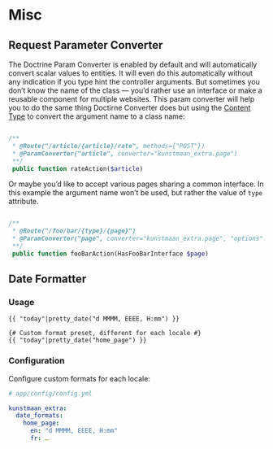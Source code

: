 # Misc

## Request Parameter Converter

The Doctrine Param Converter is enabled by default and will automatically convert scalar values to entities. It will even do this automatically without any indication if you type hint the controller arguments. But sometimes you don’t know the name of the class — you’d rather use an interface or make a reusable component for multiple websites. This param converter will help you to do the same thing Doctirne Converter does but using the [Content Type](content-type.md) to convert the argument name to a class name:

```php

/**
 * @Route("/article/{article}/rate", methods={"POST"})
 * @ParamConverter("article", converter="kunstmaan_extra.page")
 **/
 public function rateAction($article)
 ```
 
Or maybe you’d like to accept various pages sharing a common interface. In this example the argument name won’t be used, but rather the value of `type` attribute.
 
```php

/**
 * @Route("/foo/bar/{type}/{page}")
 * @ParamConverter("page", converter="kunstmaan_extra.page", "options": { "type_field": "type" })
 **/
 public function fooBarAction(HasFooBarInterface $page)
 ```
 
## Date Formatter

### Usage

```twig
{{ "today"|pretty_date("d MMMM, EEEE, H:mm") }}

{# Custom format preset, different for each locale #} 
{{ "today"|pretty_date("home_page") }}
```

### Configuration

Configure custom formats for each locale:

```yml
# app/config/config.yml

kunstmaan_extra:
  date_formats: 
    home_page:
      en: "d MMMM, EEEE, H:mm"
      fr: …
```
